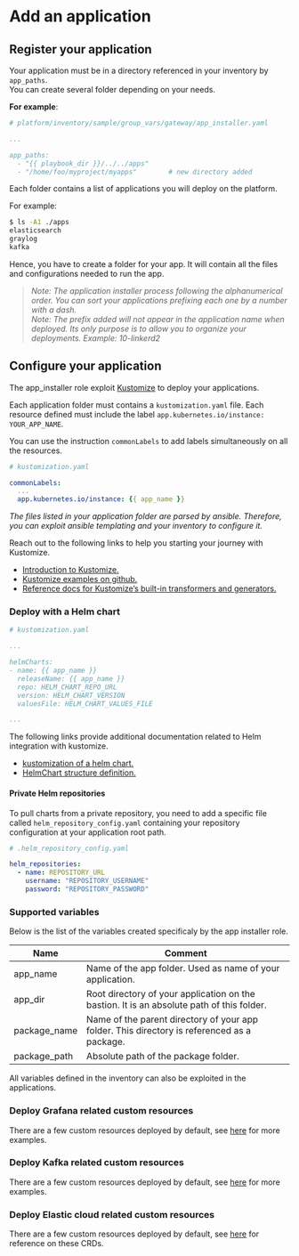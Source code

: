 # Add an application

## Register your application

Your application must be in a directory referenced in your inventory by ```app_paths```.  
You can create several folder depending on your needs.

**For example**:

```yaml
# platform/inventory/sample/group_vars/gateway/app_installer.yaml

...

app_paths:
  - "{{ playbook_dir }}/../../apps"
  - "/home/foo/myproject/myapps"        # new directory added
```

Each folder contains a list of applications you will deploy on the platform.

For example: 
```Bash
$ ls -A1 ./apps
elasticsearch
graylog
kafka
```
Hence, you have to create a folder for your app. It will contain all the files and configurations needed to run the app.

> *Note: The application installer process following the alphanumerical order. You can sort your applications prefixing each one by a number with a dash.*  
> *Note: The prefix added will not appear in the application name when deployed. Its only purpose is to allow you to organize your deployments.* 
*Example: 10-linkerd2*

## Configure your application

The app_installer role exploit [Kustomize](https://kustomize.io/) to deploy your applications.

Each application folder must contains a ```kustomization.yaml``` file.
Each resource defined must include the label ```app.kubernetes.io/instance: YOUR_APP_NAME```.

You can use the instruction ```commonLabels``` to add labels simultaneously on all the resources.

```yaml
# kustomization.yaml

commonLabels:
  ...
  app.kubernetes.io/instance: {{ app_name }}
```

*The files listed in your application folder are parsed by ansible. Therefore, you can exploit ansible templating and your inventory to configure it.*

Reach out to the following links to help you starting your journey with Kustomize.

- [Introduction to Kustomize.](https://kubectl.docs.kubernetes.io/guides/introduction/kustomize/)
- [Kustomize examples on github.](https://github.com/kubernetes-sigs/kustomize/tree/master/examples)
- [Reference docs for Kustomize’s built-in transformers and generators.](https://kubectl.docs.kubernetes.io/references/kustomize/builtins/)

### Deploy with a Helm chart

```yaml
# kustomization.yaml

...

helmCharts:
- name: {{ app_name }}
  releaseName: {{ app_name }}
  repo: HELM_CHART_REPO_URL
  version: HELM_CHART_VERSION
  valuesFile: HELM_CHART_VALUES_FILE

...

```

The following links provide additional documentation related to Helm integration with kustomize.

- [kustomization of a helm chart.](https://github.com/kubernetes-sigs/kustomize/blob/59c410a70af15ed330cfd5292b1a642692a7b773/examples/chart.md)
- [HelmChart structure definition.](https://github.com/kubernetes-sigs/kustomize/blob/d9435bd1b13a6764b9d271001e61837199494d1c/api/types/helmchartargs.go#L33)

#### Private Helm repositories

To pull charts from a private repository, you need to add a specific file called `helm_repository_config.yaml` containing your repository configuration at your application root path.

```yaml
# .helm_repository_config.yaml

helm_repositories:
  - name: REPOSITORY_URL
    username: "REPOSITORY_USERNAME"
    password: "REPOSITORY_PASSWORD"

```

### Supported variables

Below is the list of the variables created specificaly by the app installer role.

| Name | Comment |
| --- | --- |
| app_name | Name of the app folder. Used as name of your application. |
| app_dir | Root directory of your application on the bastion. It is an absolute path of this folder. |
| package_name | Name of the parent directory of your app folder. This directory is referenced as a package. |
| package_path | Absolute path of the package folder. |

All variables defined in the inventory can also be exploited in the applications.

### Deploy Grafana related custom resources

There are a few custom resources deployed by default, see [here](https://github.com/grafana-operator/grafana-operator/tree/master/deploy/examples) for more examples.

### Deploy Kafka related custom resources

There are a few custom resources deployed by default, see [here](https://github.com/strimzi/strimzi-kafka-operator/tree/0.26.0/examples) for more examples.

### Deploy Elastic cloud related custom resources

There are a few custom resources deployed by default, see [here](https://www.elastic.co/guide/en/cloud-on-k8s/master/k8s-api-reference.html) for reference on these CRDs.
